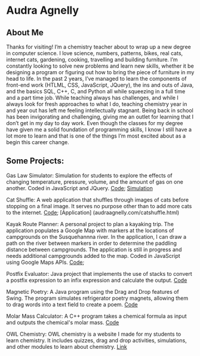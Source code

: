 # Audra Agnelly

## About Me
Thanks for visiting! I’m a chemistry teacher about to wrap up a new degree in computer science. I love science, numbers, patterns, bikes, real cats, internet cats, gardening, cooking, travelling and building furniture. I’m constantly looking to solve new problems and learn new skills, whether it be designing a program or figuring out how to bring the piece of furniture in my head to life. In the past 2 years, I’ve managed to learn the components of front-end work (HTLML, CSS, JavaScript, JQuery), the ins and outs of Java, and the basics SQL, C++, C, and Python all while squeezing in a full time and a part time job. While teaching always has challenges, and while I always look for fresh approaches to what I do, teaching chemistry year in and year out has left me feeling intellectually stagnant. Being back in school has been invigorating and challenging, giving me an outlet for learning that I don’t get in my day to day work. Even though the classes for my degree have given me a solid foundation of programming skills, I know I still have a lot more to learn and that is one of the things I’m most excited about as a begin this career change. 

## Some Projects:
Gas Law Simulator: Simulation for students to explore the effects of changing temperature, pressure, volume, and the amount of gas on one another. Coded in JavaScript and JQuery. [Code](https://aagnelly.github.io/Gas-Law-Simulator/); [Simulation](http://www.owlchemistry.com/gasSimulation.html)

Cat Shuffle: A web application that shuffles through images of cats before stopping on a final image. It serves no purpose other than to add more cats to the internet. [Code]( https://aagnelly.github.io/catshuffle/); [Application] (audraagnelly.com/catshuffle.html)

Kayak Route Planner: A personal project to plan a kayaking trip. The application populates a Google Map with markers at the locations of campgrounds on the Susquehannna river. In the application, I can draw a path on the river between markers in order to determine the paddling distance between campgrounds. The application is still in progress and needs additional campgrounds added to the map. Coded in JavaScript using Google Maps APIs. [Code]( https://aagnelly.github.io/KayakRoutePlanner/);

Postfix Evaluator: Java project that implements the use of stacks to convert a postfix expression to an infix expression and calculate the output. [Code](https://aagnelly.github.io/postfix-evaluator/)

Magnetic Poetry: A Java program using the Drag and Drop features of Swing. The program simulates refrigerator poetry magnets, allowing them to drag words into a text field to create a poem. [Code]( https://aagnelly.github.io/Magnetic-Poetry/)

Molar Mass Calculator: A C++ program takes a chemical formula as input and outputs the chemical's molar mass. [Code](http://aagnelly.github.io/molar-mass-calculator/)

OWL Chemistry: OWL chemistry is a website I made for my students to learn chemistry. It includes quizzes, drag and drop activities, simulations, and other modules to learn about chemistry. [Link](http://www.owlchemistry.com)

